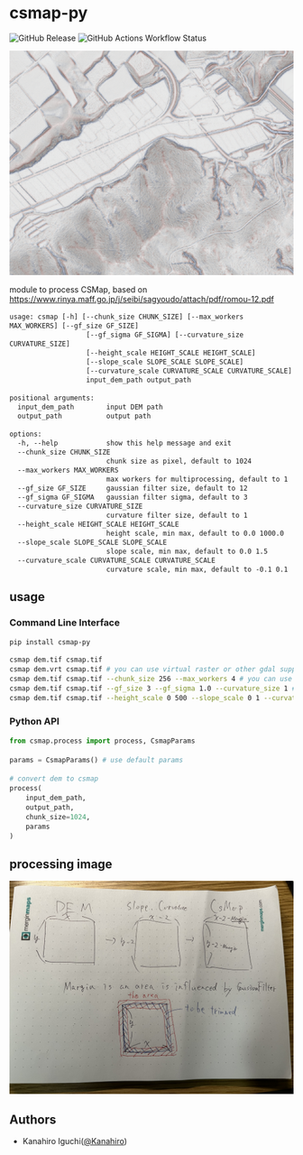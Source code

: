 # csmap-py

![GitHub Release](https://img.shields.io/github/v/release/MIERUNE/csmap-py?label=PyPI:csmap-py)
![GitHub Actions Workflow Status](https://img.shields.io/github/actions/workflow/status/MIERUNE/csmap-py/test.yml?label=test)

![](./doc/csmap.png)

module to process CSMap, based on <https://www.rinya.maff.go.jp/j/seibi/sagyoudo/attach/pdf/romou-12.pdf>

```planetext
usage: csmap [-h] [--chunk_size CHUNK_SIZE] [--max_workers MAX_WORKERS] [--gf_size GF_SIZE]
                   [--gf_sigma GF_SIGMA] [--curvature_size CURVATURE_SIZE]
                   [--height_scale HEIGHT_SCALE HEIGHT_SCALE]
                   [--slope_scale SLOPE_SCALE SLOPE_SCALE]
                   [--curvature_scale CURVATURE_SCALE CURVATURE_SCALE]
                   input_dem_path output_path

positional arguments:
  input_dem_path        input DEM path
  output_path           output path

options:
  -h, --help            show this help message and exit
  --chunk_size CHUNK_SIZE
                        chunk size as pixel, default to 1024
  --max_workers MAX_WORKERS
                        max workers for multiprocessing, default to 1
  --gf_size GF_SIZE     gaussian filter size, default to 12
  --gf_sigma GF_SIGMA   gaussian filter sigma, default to 3
  --curvature_size CURVATURE_SIZE
                        curvature filter size, default to 1
  --height_scale HEIGHT_SCALE HEIGHT_SCALE
                        height scale, min max, default to 0.0 1000.0
  --slope_scale SLOPE_SCALE SLOPE_SCALE
                        slope scale, min max, default to 0.0 1.5
  --curvature_scale CURVATURE_SCALE CURVATURE_SCALE
                        curvature scale, min max, default to -0.1 0.1
```

## usage

### Command Line Interface

```sh
pip install csmap-py
```

```sh
csmap dem.tif csmap.tif
csmap dem.vrt csmap.tif # you can use virtual raster or other gdal supported format
csmap dem.tif csmap.tif --chunk_size 256 --max_workers 4 # you can use multiprocessing
csmap dem.tif csmap.tif --gf_size 3 --gf_sigma 1.0 --curvature_size 1 # you can change filter size
csmap dem.tif csmap.tif --height_scale 0 500 --slope_scale 0 1 --curvature_scale -0.2 0.2 # you can change scale
```

### Python API

```python
from csmap.process import process, CsmapParams

params = CsmapParams() # use default params

# convert dem to csmap
process(
    input_dem_path,
    output_path,
    chunk_size=1024,
    params
)
```

## processing image

![](./doc/process.jpeg)

## Authors

- Kanahiro Iguchi([@Kanahiro](https://github.com/Kanahiro))
